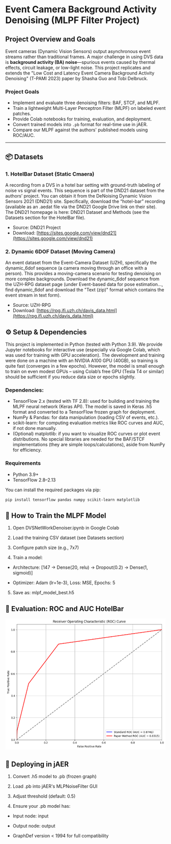 # Event Camera Background Activity Denoising (MLPF Filter Project)

## Project Overview and Goals

Event cameras (Dynamic Vision Sensors) output asynchronous event streams rather than traditional frames. A major challenge in using DVS data is **background activity (BA) noise**—spurious events caused by thermal effects, circuit leakage, or low-light noise. This project replicates and extends the "Low Cost and Latency Event Camera Background Activity Denoising" (T-PAMI 2023) paper by Shasha Guo and Tobi Delbruck.

### Project Goals
- Implement and evaluate three denoising filters: BAF, STCF, and MLPF.
- Train a lightweight Multi-Layer Perceptron Filter (MLPF) on labeled event patches.
- Provide Colab notebooks for training, evaluation, and deployment.
- Convert trained models into `.pb` format for real-time use in jAER.
- Compare our MLPF against the authors' published models using ROC/AUC.

---

## 📦 Datasets

### 1. HotelBar Dataset (Static Cmaera)
A recording from a DVS in a hotel bar setting with ground-truth labeling of noise vs signal events. This sequence is part of the DND21 dataset from the authors’ project. You can obtain it from the DeNoising Dynamic Vision Sensors 2021 (DND21) site. Specifically, download the “hotel-bar” recording (available as an .aedat file via the DND21 Google Drive link on their site). The DND21 homepage is here: DND21 Dataset and Methods (see the Datasets section for the HotelBar file).
- Source: DND21 Project  
- Download: [https://sites.google.com/view/dnd21](https://sites.google.com/view/dnd21)

### 2. Dynamic 6DOF Dataset (Moving Camera)
An event dataset from the Event-Camera Dataset (UZH), specifically the dynamic_6dof sequence (a camera moving through an office with a person). This provides a moving-camera scenario for testing denoising on more complex backgrounds. Download the dynamic_6dof sequence from the UZH-RPG dataset page (under Event-based data for pose estimation..., find dynamic_6dof and download the "Text (zip)" format which contains the event stream in text form).
- Source: UZH-RPG  
- Download: [https://rpg.ifi.uzh.ch/davis_data.html](https://rpg.ifi.uzh.ch/davis_data.html)

## ⚙️ Setup & Dependencies

This project is implemented in Python (tested with Python 3.9). We provide Jupyter notebooks for interactive use (especially via Google Colab, which was used for training with GPU acceleration). The development and training were done on a machine with an NVIDIA A100 GPU (40GB), so training is quite fast (converges in a few epochs). However, the model is small enough to train on even modest GPUs – using Colab’s free GPU (Tesla T4 or similar) should be sufficient if you reduce data size or epochs slightly.

### Dependencies:
- TensorFlow 2.x (tested with TF 2.8): used for building and training the MLPF neural network (Keras API). The model is saved in Keras .h5 format and converted to a TensorFlow frozen graph for deployment.
- NumPy & Pandas: for data manipulation (loading CSV of events, etc.).
- scikit-learn: for computing evaluation metrics like ROC curves and AUC, if not done manually.
- (Optional) matplotlib: if you want to visualize ROC curves or plot event distributions.
No special libraries are needed for the BAF/STCF implementations (they are simple loops/calculations), aside from NumPy for efficiency.

### Requirements
- Python 3.9+
- TensorFlow 2.8–2.13

You can install the required packages via pip:
```bash
pip install tensorflow pandas numpy scikit-learn matplotlib
```

## 🚀 How to Train the MLPF Model
1. Open DVSNetWorkDenoiser.ipynb in Google Colab

2. Load the training CSV dataset (see Datasets section)

3. Configure patch size (e.g., 7x7)

4. Train a model:

- Architecture: [147 → Dense(20, relu) → Dropout(0.2) → Dense(1, sigmoid)]

- Optimizer: Adam (lr=1e-3), Loss: MSE, Epochs: 5

5. Save as: mlpf_model_best.h5

## 🧪 Evaluation: ROC and AUC HotelBar
![ScreenShot](ROC.png)

## 🧠 Deploying in jAER
1. Convert .h5 model to .pb (frozen graph)

2. Load .pb into jAER's MLPNoiseFilter GUI

3. Adjust threshold (default: 0.5)

4. Ensure your .pb model has:

- Input node: input

- Output node: output

- GraphDef version < 1994 for full compatibility
